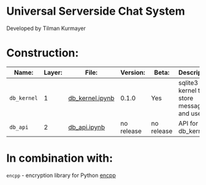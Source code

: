 # Universal Serverside Chat System
Developed by Tilman Kurmayer

# Construction:
| Name: | Layer: | File: | Version: | Beta: | Description: |
|-------|--------|-------|----------|-------|--------------|
|  `db_kernel` | 1 | [db_kernel.ipynb](db_kernel.ipynb) | 0.1.0 | Yes | sqlite3 kernel to store messages and users |
| `db_api` | 2 | [db_api.ipynb](db_api.ipynb) | no release | no release | API for db_kernel|


# In combination with:
`encpp` - encryption library for Python [encpp](https://github.com/tchello45/encpp) 
